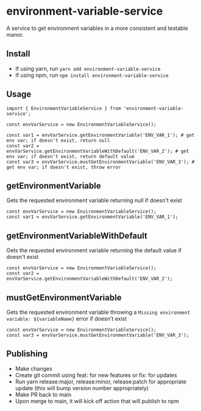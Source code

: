 # environment-variable-service
A service to get environment variables in a more consistent and testable manor.

## Install

  - If using yarn, run `yarn add environment-variable-service` 
  - If using npm, run `npm install environment-variable-service`

## Usage
```
import { EnvironmentVariableService } from 'environment-variable-service';

const envVarService = new EnvironmentVariableService();

const var1 = envVarService.getEnvironmentVariable('ENV_VAR_1'); # get env var; if doesn't exist, return null
const var2 = envVarService.getEnvironmentVariableWithDefault('ENV_VAR_2'); # get env var; if doesn't exist, return default value
const var3 = envVarService.mustGetEnvironmentVariable('ENV_VAR_3'); # get env var; if doesn't exist, throw error
```

## getEnvironmentVariable
Gets the requested environment variable returning null if doesn't exist
```
const envVarService = new EnvironmentVariableService();
const var1 = envVarService.getEnvironmentVariable('ENV_VAR_1'); 
```

## getEnvironmentVariableWithDefault
Gets the requested environment variable returning the default value if doesn't exist
```
const envVarService = new EnvironmentVariableService();
const var2 = envVarService.getEnvironmentVariableWithDefault('ENV_VAR_2');
```

## mustGetEnvironmentVariable
Gets the requested environment variable throwing a `Missing environment variable: ${variableName}` error if doesn't exist
```
const envVarService = new EnvironmentVariableService();
const var3 = envVarService.mustGetEnvironmentVariable('ENV_VAR_3');
```

## Publishing
- Make changes
- Create git commit using feat: for new features or fix: for updates
- Run yarn release:major, release:minor, release:patch for appropriate update (this will bump version number appropriately)
- Make PR back to main
- Upon merge to main, it will kick off action that will publish to npm
